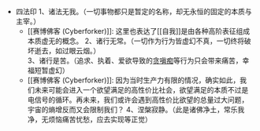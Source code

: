 

- 四法印
	1、诸法无我。（一切事物都只是暂定的名称，却无永恒的固定的本质与主宰。）  
	- [[赛博佛客 (Cyberforker)]]: 这里也表达了[[自我]]是由各种高阶表征组成本质虚无的概念。
	2、诸行无常。（一切作为行为皆虚幻不真，一切终将破坏逝去，如过眼云烟。）  
	3、诸行是苦。（追求、执着、爱欲导致的[贪嗔痴](https://zhidao.baidu.com/search?word=%E8%B4%AA%E5%97%94%E7%97%B4&fr=iknow_pc_qb_highlight)等行为只会带来痛苦，幸福短暂虚幻）
	- [[赛博佛客 (Cyberforker)]]: 因为当时生产力有限的情况，确实如此，我们未来可能会进入一个欲望满足的高性价比社会，欲望满足的本质不过是电信号的循环。再未来，我们或许会遇到高性价比欲望的总量过大问题，宇宙的熵增反而又会限制我们？
	4、涅槃寂静。（此是诸佛净土，常乐我净，无烦恼痛苦忧愁，应去实现等正觉）